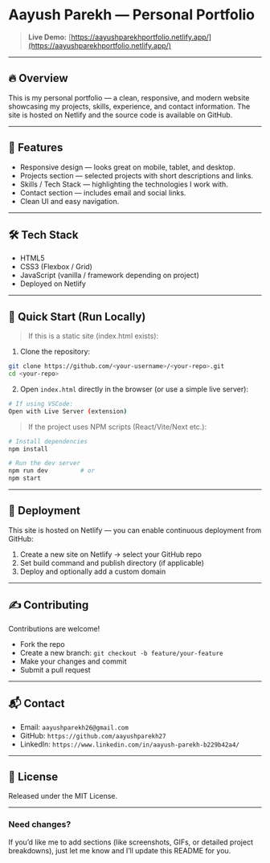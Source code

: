 # Aayush Parekh — Personal Portfolio

> **Live Demo:** [https://aayushparekhportfolio.netlify.app/](https://aayushparekhportfolio.netlify.app/)

---

## 🔥 Overview

This is my personal portfolio — a clean, responsive, and modern website showcasing my projects, skills, experience, and contact information. The site is hosted on Netlify and the source code is available on GitHub.

---

## 🧩 Features

* Responsive design — looks great on mobile, tablet, and desktop.
* Projects section — selected projects with short descriptions and links.
* Skills / Tech Stack — highlighting the technologies I work with.
* Contact section — includes email and social links.
* Clean UI and easy navigation.

---

## 🛠️ Tech Stack

* HTML5
* CSS3 (Flexbox / Grid)
* JavaScript (vanilla / framework depending on project)
* Deployed on Netlify

---

## 🚀 Quick Start (Run Locally)

> If this is a static site (index.html exists):

1. Clone the repository:

```bash
git clone https://github.com/<your-username>/<your-repo>.git
cd <your-repo>
```

2. Open `index.html` directly in the browser (or use a simple live server):

```bash
# If using VSCode:
Open with Live Server (extension)
```

> If the project uses NPM scripts (React/Vite/Next etc.):

```bash
# Install dependencies
npm install

# Run the dev server
npm run dev         # or
npm start
```

---

## 📁 Deployment

This site is hosted on Netlify — you can enable continuous deployment from GitHub:

1. Create a new site on Netlify → select your GitHub repo
2. Set build command and publish directory (if applicable)
3. Deploy and optionally add a custom domain

---

## ✍️ Contributing

Contributions are welcome!

* Fork the repo
* Create a new branch: `git checkout -b feature/your-feature`
* Make your changes and commit
* Submit a pull request

---

## 📬 Contact

* Email: `aayushparekh26@gmail.com`
* GitHub: `https://github.com/aayushparekh27`
* LinkedIn: `https://www.linkedin.com/in/aayush-parekh-b229b42a4/`

---

## 📝 License

Released under the MIT License.

---

### Need changes?

If you’d like me to add sections (like screenshots, GIFs, or detailed project breakdowns), just let me know and I’ll update this README for you.
